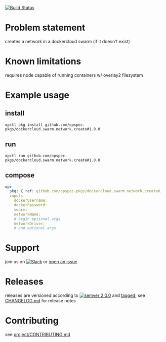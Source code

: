 [![Build Status](https://travis-ci.org/opspec-pkgs/dockercloud.swarm.network.create.svg?branch=master)](https://travis-ci.org/opspec-pkgs/dockercloud.swarm.network.create)

# Problem statement
creates a network in a dockercloud swarm (if it doesn't exist)

# Known limitations
requires node capable of running containers w/ overlay2 filesystem

# Example usage

## install

```shell
opctl pkg install github.com/opspec-pkgs/dockercloud.swarm.network.create#1.0.0
```

## run

```
opctl run github.com/opspec-pkgs/dockercloud.swarm.network.create#1.0.0
```

## compose

```yaml
op:
  pkg: { ref: github.com/opspec-pkgs/dockercloud.swarm.network.create#1.0.0 }
  inputs:
    dockerUsername:
    dockerPassword:
    swarm:
    networkName:
    # begin optional args
    networkDriver:
    # end optional args
```

# Support

join us on [![Slack](https://opspec-slackin.herokuapp.com/badge.svg)](https://opspec-slackin.herokuapp.com/)
or [open an issue](https://github.com/opspec-pkgs/dockercloud.swarm.network.create/issues)

# Releases

releases are versioned according to
[![semver 2.0.0](https://img.shields.io/badge/semver-2.0.0-brightgreen.svg)](http://semver.org/spec/v2.0.0.html)
and [tagged](https://git-scm.com/book/en/v2/Git-Basics-Tagging); see
[CHANGELOG.md](CHANGELOG.md) for release notes

# Contributing

see [project/CONTRIBUTING.md](https://github.com/opspec-pkgs/project/blob/master/CONTRIBUTING.md)
